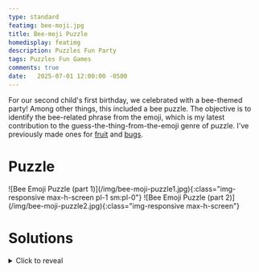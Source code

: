 ```yaml
---
type: standard
featimg: bee-moji.jpg
title: Bee-moji Puzzle
homedisplay: featimg
description: Puzzles Fun Party
tags: Puzzles Fun Games
comments: true
date:   2025-07-01 12:00:00 -0500
---
```

For our second child's first birthday, we celebrated with a bee-themed party!  Among other things, this included a bee puzzle.  The objective is to identify the bee-related phrase from the emoji, which is my latest contribution to the guess-the-thing-from-the-emoji genre of puzzle.  I've previously made ones for [fruit](/fruit-emoji) and [bugs](/bug-emoji).

# Puzzle

<span class="flex flex-row flex-wrap justify-between sm:justify-around">
![Bee Emoji Puzzle (part 1)](/img/bee-moji-puzzle1.jpg){:class="img-responsive max-h-screen pl-1 sm:pl-0"}
![Bee Emoji Puzzle (part 2)](/img/bee-moji-puzzle2.jpg){:class="img-responsive max-h-screen"}
</span>

# Solutions

<details markdown="1">
<summary>Click to reveal</summary>

1. Honey Bee
1. Queen Bee
1. Bewitch
1. BB Gun
1. Applebees
1. Beanie Baby
1. Beautiful
1. Land Before Time
1. Beyoncé
1. Barbie doll
1. Bobby pin
1. Bee Movie
1. Call me maybe
1. Carpenter bee (or Worker bee)
1. Bride-to-be
1. Beekeepers
1. I believe I can fly
1. The Bee's Knees
1. Ultimate Frisbee (Isle Time It Frizz Bee)
1. To be or not to be?
1. Adobe acrobat
1. Not meant to be
1. I'll be Home for Christmas
1. I'll be back!
1. Gobi Desert
1. Well begun is half done
1. Boys will be boys
1. Beetlejuice (or Betelguise) - (Bee Toll Juice)
1. Blue-footed Booby
1. Beatrix Potter
1. Harriet Beecher Stowe
1. Maccabees

</details>